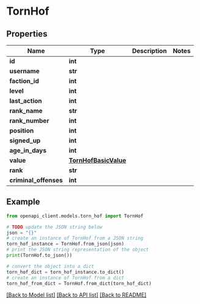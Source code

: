 # TornHof


## Properties

Name | Type | Description | Notes
------------ | ------------- | ------------- | -------------
**id** | **int** |  | 
**username** | **str** |  | 
**faction_id** | **int** |  | 
**level** | **int** |  | 
**last_action** | **int** |  | 
**rank_name** | **str** |  | 
**rank_number** | **int** |  | 
**position** | **int** |  | 
**signed_up** | **int** |  | 
**age_in_days** | **int** |  | 
**value** | [**TornHofBasicValue**](TornHofBasicValue.md) |  | 
**rank** | **str** |  | 
**criminal_offenses** | **int** |  | 

## Example

```python
from openapi_client.models.torn_hof import TornHof

# TODO update the JSON string below
json = "{}"
# create an instance of TornHof from a JSON string
torn_hof_instance = TornHof.from_json(json)
# print the JSON string representation of the object
print(TornHof.to_json())

# convert the object into a dict
torn_hof_dict = torn_hof_instance.to_dict()
# create an instance of TornHof from a dict
torn_hof_from_dict = TornHof.from_dict(torn_hof_dict)
```
[[Back to Model list]](../README.md#documentation-for-models) [[Back to API list]](../README.md#documentation-for-api-endpoints) [[Back to README]](../README.md)


